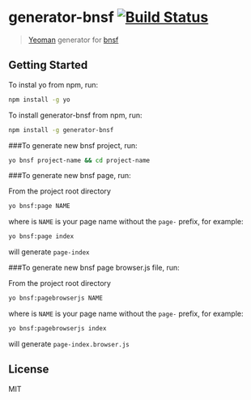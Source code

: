 # generator-bnsf [![Build Status](https://secure.travis-ci.org/apsavin/generator-bnsf.png?branch=master)](https://travis-ci.org/apsavin/generator-bnsf)

> [Yeoman](http://yeoman.io) generator for [bnsf](https://github.com/apsavin/bnsf)


## Getting Started

To instal yo from npm, run:

```bash
npm install -g yo
```

To install generator-bnsf from npm, run:

```bash
npm install -g generator-bnsf
```

###To generate new bnsf project, run:

```bash
yo bnsf project-name && cd project-name
```

###To generate new bnsf page, run:

From the project root directory

```bash
yo bnsf:page NAME
```

where is `NAME` is your page name without the `page-` prefix, for example:

```bash
yo bnsf:page index
```

will generate `page-index`

###To generate new bnsf page browser.js file, run:

From the project root directory

```bash
yo bnsf:pagebrowserjs NAME
```

where is `NAME` is your page name without the `page-` prefix, for example:

```bash
yo bnsf:pagebrowserjs index
```

will generate `page-index.browser.js`

## License

MIT
